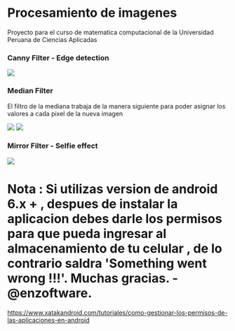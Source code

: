 <h1>Procesamiento de imagenes</h1>
<span>Proyecto para el curso de matematica computacional de la Universidad Peruana de Ciencias Aplicadas</span>
<h3>Canny Filter - Edge detection</h3>
<img src = "http://fileadmin.cs.lth.se/cs/Personal/Calle_Lejdfors/pyip/edges.png" />
<br>
<h3>Median Filter</h3>
<p>El filtro de la mediana trabaja de la manera siguiente para poder asignar los valores a cada pixel de la nueva imagen</p>
<img src = "http://in.mathworks.com/matlabcentral/mlc-downloads/downloads/submissions/16201/versions/3/previews/toolbox_image/html/content_08.png" />
<img src = "http://artemhlezin.com/images/posts/median/median.gif" />
<br>
<h3>Mirror Filter - Selfie effect</h3>
<img src ="https://is5-ssl.mzstatic.com/image/thumb/Purple49/v4/26/b6/20/26b620da-31a1-b2e1-35a7-73bcaaabfa90/source/512x512bb.jpg" />


<br>

<h1>Nota :  Si utilizas version de android 6.x + , despues de instalar la aplicacion debes darle los permisos para que pueda ingresar al almacenamiento de tu celular , de lo contrario saldra 'Something went wrong !!!'. Muchas gracias.  - @enzoftware.</h1>

<a> https://www.xatakandroid.com/tutoriales/como-gestionar-los-permisos-de-las-aplicaciones-en-android </a>
